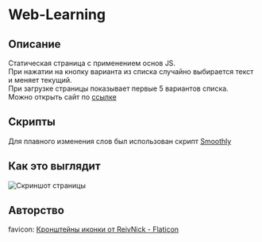 # Web-Learning #
## Описание ## 
Статическая страница с применением основ JS.<br/>
При нажатии на кнопку варианта из списка случайно выбирается текст и меняет текущий.<br/>
При загрузке страницы показывает первые 5 вариантов списка.<br/>
Можно открыть сайт по [ссылке](https://hosh1de.github.io/web-learning/)
## Скрипты ##
Для плавного изменения слов был использован скрипт [Smoothly](https://code.s3.yandex.net/web-code/smoothly/usage-in-loops.html)
## Как это выглядит ##
![Скриншот страницы](https://i.ibb.co/b1rMtKk/dfgfdg.gif)
## Авторство ##
favicon: <a href="https://www.flaticon.com/ru/free-icons/" title="кронштейны иконки">Кронштейны иконки от ReivNick - Flaticon</a>